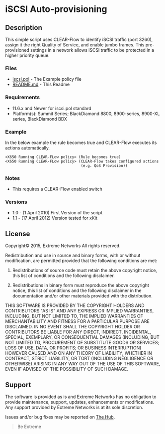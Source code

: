 # iSCSI Auto-provisioning

## Description
This simple script uses CLEAR-Flow to identify iSCSI traffic (port 3260),
assign it the right Quality of Service, and enable jumbo frames.
This pre-provisioned settings in a network allows iSCSI traffic to be
protected in a higher priority queue.


### Files
* [iscsi.pol](iscsi.pol)	-  The Example policy file
* [README.md](README.md)	-  This Readme


### Requirements
* 11.6.x and Newer for iscsi.pol standard
* Platform(s): Summit Series; BlackDiamond 8800, 8900-series, 8900-XL series, BlackDiamond BDX


### Example
In the below example the rule becomes true and CLEAR-Flow executes its actions
automatically.

```
<X650 Running CLEAR-FLow policy> (Rule becomes true)
<X650 Running CLEAR-FLow policy> (CLEAR-Flow takes configured actions
                                  (e.g. QoS Provision))
```


### Notes

* This requires a CLEAR-Flow enabled switch


### Versions
* 1.0 - (1 April 2010) First Version of the script
* 1.1 - (17 April 2012) Version tested for xKit


## License
Copyright© 2015, Extreme Networks
All rights reserved.

Redistribution and use in source and binary forms, with or without modification,
are permitted provided that the following conditions are met:

1. Redistributions of source code must retain the above copyright notice, this
list of conditions and the following disclaimer.

2. Redistributions in binary form must reproduce the above copyright notice,
this list of conditions and the following disclaimer in the documentation
and/or other materials provided with the distribution.

THIS SOFTWARE IS PROVIDED BY THE COPYRIGHT HOLDERS AND CONTRIBUTORS "AS IS" AND
ANY EXPRESS OR IMPLIED WARRANTIES, INCLUDING, BUT NOT LIMITED TO, THE IMPLIED
WARRANTIES OF MERCHANTABILITY AND FITNESS FOR A PARTICULAR PURPOSE ARE
DISCLAIMED. IN NO EVENT SHALL THE COPYRIGHT HOLDER OR CONTRIBUTORS BE LIABLE
FOR ANY DIRECT, INDIRECT, INCIDENTAL, SPECIAL, EXEMPLARY, OR CONSEQUENTIAL
DAMAGES (INCLUDING, BUT NOT LIMITED TO, PROCUREMENT OF SUBSTITUTE GOODS OR
SERVICES; LOSS OF USE, DATA, OR PROFITS; OR BUSINESS INTERRUPTION) HOWEVER
CAUSED AND ON ANY THEORY OF LIABILITY, WHETHER IN CONTRACT, STRICT LIABILITY,
OR TORT (INCLUDING NEGLIGENCE OR OTHERWISE) ARISING IN ANY WAY OUT OF THE USE
OF THIS SOFTWARE, EVEN IF ADVISED OF THE POSSIBILITY OF SUCH DAMAGE.

## Support
The software is provided as is and Extreme Networks has no obligation to provide
maintenance, support, updates, enhancements or modifications.
Any support provided by Extreme Networks is at its sole discretion.

Issues and/or bug fixes may be reported on [The Hub](https://community.extremenetworks.com/extreme).

>Be Extreme
